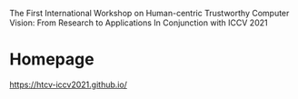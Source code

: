 The First International Workshop on Human-centric Trustworthy Computer Vision: From Research to Applications In Conjunction with ICCV 2021
# Homepage
https://htcv-iccv2021.github.io/
